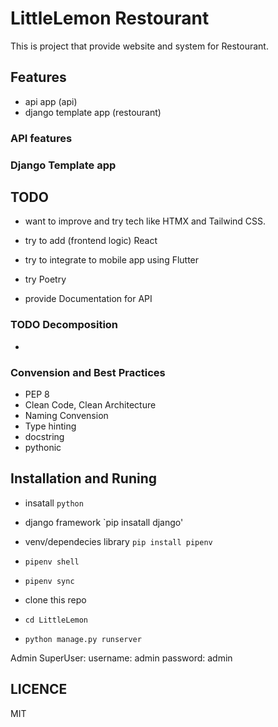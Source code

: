 # LittleLemon Restourant

This is project that provide website and system for Restourant.

## Features 

- api app (api)
- django template app (restourant)

### API features

### Django Template app

## TODO

- want to improve and try tech like HTMX and Tailwind CSS.
- try to add (frontend logic) React
- try to integrate to mobile app using Flutter
- try Poetry

- provide Documentation for API

### TODO Decomposition

- 

### Convension and Best Practices

- PEP 8
- Clean Code, Clean Architecture
- Naming Convension
- Type hinting
- docstring
- pythonic

## Installation and Runing

- insatall `python`
- django framework `pip insatall django'
- venv/dependecies library `pip install pipenv`

- `pipenv shell`
- `pipenv sync`

- clone this repo
- `cd LittleLemon` 
- `python manage.py runserver`

Admin SuperUser:
username: admin
password: admin

## LICENCE

MIT
